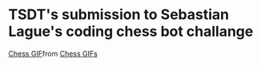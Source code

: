 # TSDT's submission to Sebastian Lague's coding chess bot challange 

<div class="tenor-gif-embed" data-postid="25810828" data-share-method="host" data-aspect-ratio="0.70625" data-width="100%"><a href="https://tenor.com/view/chess-gif-25810828">Chess GIF</a>from <a href="https://tenor.com/search/chess-gifs">Chess GIFs</a></div> <script type="text/javascript" async src="https://tenor.com/embed.js"></script>
